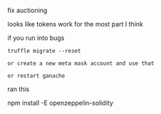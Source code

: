 fix auctioning

looks like tokens work for the most part I think

if you run into bugs
	
	truffle migrate --reset

	or create a new meta mask account and use that

	or restart ganache

ran this

npm install -E openzeppelin-solidity


